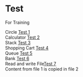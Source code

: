 # Test
For Training 

Circle [Test 1](https://github.com/Nirbhay2k1/Test/blob/018d84a090e6d0cdddc3ca56a4b9a15387da42fe/Test%201.py)<br>
Calculator [Test 2](https://github.com/Nirbhay2k1/Test/blob/348b9f98f8e2186ef53080a5a16089df16d507b1/Test%202.py)<br>
Stack [Test 3](https://github.com/Nirbhay2k1/Test/blob/348b9f98f8e2186ef53080a5a16089df16d507b1/Test%203.py)<br>
Shopping Cart [Test 4](https://github.com/Nirbhay2k1/Test/blob/348b9f98f8e2186ef53080a5a16089df16d507b1/Test%204.py)<br>
Queue [Test 5](https://github.com/Nirbhay2k1/Test/blob/348b9f98f8e2186ef53080a5a16089df16d507b1/Test%205.py)<br>
Bank [Test 6](https://github.com/Nirbhay2k1/Test/blob/348b9f98f8e2186ef53080a5a16089df16d507b1/Test%206.py)<br>
Read and write File[Test 7](https://github.com/Nirbhay2k1/Test/blob/da447591d9bffe2c9a6fc3cb5ea256581225c55f/Test%207.py)<br>
Content from file 1 is copied in file 2
